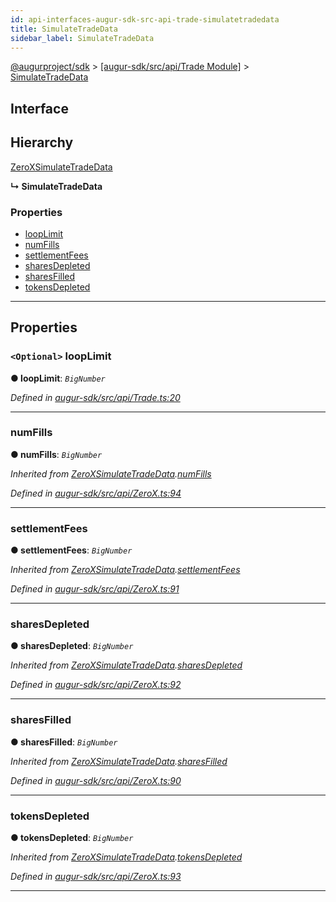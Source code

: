 ```yaml
---
id: api-interfaces-augur-sdk-src-api-trade-simulatetradedata
title: SimulateTradeData
sidebar_label: SimulateTradeData
---
```


[@augurproject/sdk](api-readme.md) > [[augur-sdk/src/api/Trade Module]](api-modules-augur-sdk-src-api-trade-module.md) > [SimulateTradeData](api-interfaces-augur-sdk-src-api-trade-simulatetradedata.md)

## Interface

## Hierarchy

 [ZeroXSimulateTradeData](api-interfaces-augur-sdk-src-api-zerox-zeroxsimulatetradedata.md)

**↳ SimulateTradeData**

### Properties

* [loopLimit](api-interfaces-augur-sdk-src-api-trade-simulatetradedata.md#looplimit)
* [numFills](api-interfaces-augur-sdk-src-api-trade-simulatetradedata.md#numfills)
* [settlementFees](api-interfaces-augur-sdk-src-api-trade-simulatetradedata.md#settlementfees)
* [sharesDepleted](api-interfaces-augur-sdk-src-api-trade-simulatetradedata.md#sharesdepleted)
* [sharesFilled](api-interfaces-augur-sdk-src-api-trade-simulatetradedata.md#sharesfilled)
* [tokensDepleted](api-interfaces-augur-sdk-src-api-trade-simulatetradedata.md#tokensdepleted)

---

## Properties

<a id="looplimit"></a>

### `<Optional>` loopLimit

**● loopLimit**: *`BigNumber`*

*Defined in [augur-sdk/src/api/Trade.ts:20](https://github.com/AugurProject/augur/blob/304ca83772/packages/augur-sdk/src/api/Trade.ts#L20)*

___
<a id="numfills"></a>

###  numFills

**● numFills**: *`BigNumber`*

*Inherited from [ZeroXSimulateTradeData](api-interfaces-augur-sdk-src-api-zerox-zeroxsimulatetradedata.md).[numFills](api-interfaces-augur-sdk-src-api-zerox-zeroxsimulatetradedata.md#numfills)*

*Defined in [augur-sdk/src/api/ZeroX.ts:94](https://github.com/AugurProject/augur/blob/304ca83772/packages/augur-sdk/src/api/ZeroX.ts#L94)*

___
<a id="settlementfees"></a>

###  settlementFees

**● settlementFees**: *`BigNumber`*

*Inherited from [ZeroXSimulateTradeData](api-interfaces-augur-sdk-src-api-zerox-zeroxsimulatetradedata.md).[settlementFees](api-interfaces-augur-sdk-src-api-zerox-zeroxsimulatetradedata.md#settlementfees)*

*Defined in [augur-sdk/src/api/ZeroX.ts:91](https://github.com/AugurProject/augur/blob/304ca83772/packages/augur-sdk/src/api/ZeroX.ts#L91)*

___
<a id="sharesdepleted"></a>

###  sharesDepleted

**● sharesDepleted**: *`BigNumber`*

*Inherited from [ZeroXSimulateTradeData](api-interfaces-augur-sdk-src-api-zerox-zeroxsimulatetradedata.md).[sharesDepleted](api-interfaces-augur-sdk-src-api-zerox-zeroxsimulatetradedata.md#sharesdepleted)*

*Defined in [augur-sdk/src/api/ZeroX.ts:92](https://github.com/AugurProject/augur/blob/304ca83772/packages/augur-sdk/src/api/ZeroX.ts#L92)*

___
<a id="sharesfilled"></a>

###  sharesFilled

**● sharesFilled**: *`BigNumber`*

*Inherited from [ZeroXSimulateTradeData](api-interfaces-augur-sdk-src-api-zerox-zeroxsimulatetradedata.md).[sharesFilled](api-interfaces-augur-sdk-src-api-zerox-zeroxsimulatetradedata.md#sharesfilled)*

*Defined in [augur-sdk/src/api/ZeroX.ts:90](https://github.com/AugurProject/augur/blob/304ca83772/packages/augur-sdk/src/api/ZeroX.ts#L90)*

___
<a id="tokensdepleted"></a>

###  tokensDepleted

**● tokensDepleted**: *`BigNumber`*

*Inherited from [ZeroXSimulateTradeData](api-interfaces-augur-sdk-src-api-zerox-zeroxsimulatetradedata.md).[tokensDepleted](api-interfaces-augur-sdk-src-api-zerox-zeroxsimulatetradedata.md#tokensdepleted)*

*Defined in [augur-sdk/src/api/ZeroX.ts:93](https://github.com/AugurProject/augur/blob/304ca83772/packages/augur-sdk/src/api/ZeroX.ts#L93)*

___

